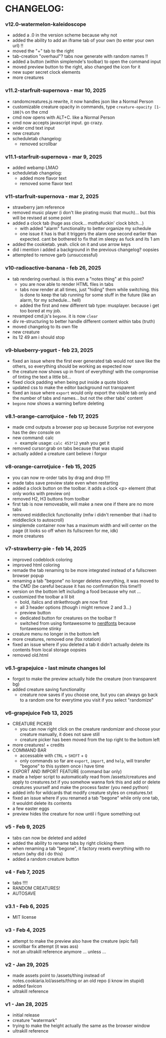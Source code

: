 # CHANGELOG:

### v12.0-watermelon-kaleidoscope
- added a .0 in the version scheme because why not
- added the ability to add an iframe tab of your own (to enter your own url) ‼️
- moved the "+" tab to the right
- tab-creation "overhaul"? tabs now generate with random names ‼️
- added a button (within simplemde's toolbar) to open the command input
- moved preview button to the right, also changed the icon for it
- new super secret clock elements
- more creatures

### v11.2-starfruit-supernova - mar 10, 2025
- randomcreatures.js rewrite, it now handles json like a Normal Person
- customizable creature opacity in commands, type `creature-opacity [1-100]%` on the cmd
- cmd now opens with ALT+C. like a Normal Person
- cmd now accepts javascript input. go crazy.
- wider cmd text input
- new creature
- scheduletab changelog:
  - removed scrollbar

### v11.1-starfruit-supernova - mar 9, 2025
- added webamp LMAO
- scheduletab changelog:
  - added more flavor text
  - removed some flavor text

### v11-starfruit-supernova - mar 2, 2025
- strawberry jam reference
- removed music player (i don't like pirating music that much)... but this will be revised at some point
- added a clock tab (huge ass clock... mothafuckin' clock bitch...)
  - with added "alarm" functionality to better organize my schedule
  - one issue it has is that it triggers the alarm one second earlier than expected. cant be bothered to fix that im sleepy as fuck and its 1 am 
- added the cookietab. yeah. click on it and use arrow keys
- did i mention i added a background in the previous changelog? oopsies
- attempted to remove garb (unsuccessful)

### v10-radioactive-banana - feb 26, 2025
- tab rendering overhaul. is this even a "notes thing" at this point?
  - you are now able to render HTML files in tabs
  - tabs now render at all times, just "hiding" them while switching. this is done to keep the tab running for some stuff in the future (like an alarm, for my schedule... hell)
  - added the first and new different tab type: musplayer. because i get too bored at my job.
- revamped cmd.js's `begone`. it is now `clear`
- div re-structuring to better handle different content within tabs (truth)
- moved changelog to its own file
- new creature
- its 12 49 am i should stop

### v9-blueberry-yogurt - feb 23, 2025
- fixed an issue where the first ever generated tab would not save like the others, so everything should be working as expected now
- the creature now shows up in front of everything! with the compromise of tinting the text a little bit...
- fixed clock padding when being put inside a quote block
- updated css to make the editor background not transparent
- fixed an issue where `export` would only export the visible tab only and the number of tabs and names... but not the other tabs' content
- `begone` now shows a warning before deleting

### v8.1-orange-carrotjuice - feb 17, 2025 
- made cmd outputs a browser pop up because Surprise not everyone has the dev console on
- new command: calc
  - example usage: `calc 453*12` yeah you get it
- removed cursor:grab on tabs because that was stupid
- actually added a creature cant believe i forgor

### v8-orange-carrotjuice - feb 15, 2025 
- you can now re-order tabs by drag and drop !!!!
- made tabs save preview state even when restarting
- added a clock button on the toolbar. it adds a clock \<p> element (that only works with preview on) 
- removed H2, H3 buttons from toolbar
- first tab is now removeable, will make a new one if there are no more tabs
- removed middleclick functionality (mfw i didn't remember that i had to middleclick to autoscroll)
- simplemde container now has a maximum width and will center on the page (it looks so off when its fullscreen for me, idk)
- more creatures

### v7-strawberry-pie - feb 14, 2025 
- improved codeblock coloring
- improved html coloring
- remade the tab renaming to be more integrated instead of a fullscreen browser popup
- renaming a tab "begone" no longer deletes everything, it was moved to the CMD (be careful because it has no confirmation this time!!)
- version on the bottom left including a food because why not ...
- customized the toolbar a lil bit
  - bold, italics and strikethrough are now first
  - all 3 header options (though i might remove 2 and 3...)
  - preview button
  - dedicated button for creatures on the toolbar !!
  - switched from using fontawesome to [nerdfonts](https://www.nerdfonts.com/) because fontawesome stinky
- creature menu no longer in the bottom left
- more creatures, removed one (fox rotation)
- fixed an issue where if you deleted a tab it didn't actually delete its contents from local storage oopsies
- removed old.html

### v6.1-grapejuice - last minute changes lol
- forgot to make the preview actually hide the creature (non transparent bg)
- added creature saving functionality
  - creature now saves if you choose one, but you can always go back to a random one for everytime you visit if you select "randomize"

### v6-grapejuice Feb 13, 2025
- CREATURE PICKER
  - you can now right click on the creature randomizer and choose your creature manually, it does not save still
  - creature picker has been moved from the top right to the bottom left
- more creatures! + credits
- COMMAND BAR
  - accessable with `CTRL` + `SHIFT` + `Q`
  - only commands so far are `export`, `import`, and `help`, will transfer "begone" to this system once i have time
- EXPORT AND IMPORT FEATURE (command bar only)
- made a helper script to automatically read from /assets/creatures and apply to creatures.txt if you somehow wanna fork this and add or delete creatures yourself and make the process faster (you need python)
- added info for wildcards that modify creature styles on creatures.txt
- fixed an issue where if you renamed a tab "begone" while only one tab, it wouldnt delete its contents
- a few easter eggs
- preview hides the creature for now until i figure something out

### v5 - Feb 9, 2025
- tabs can now be deleted and added
- added the ability to rename tabs by right clicking them
- when renaming a tab "begone", it factory resets everything with no return (why did i do 
this)
- added a random creature button

### v4 - Feb 7, 2025
- tabs ‼️‼️
- RANDOM CREATURES!
- AUTOSAVE

### v3.1 - Feb 6, 2025
- MIT license

### v3 - Feb 4, 2025
- attempt to make the preview also have the creature (epic fail)
- scrollbar fix attempt (it was ass)
- not an ultrakill reference anymore ... unless ... 

### v2 - Jan 29, 2025
- made assets point to /assets/thing instead of notes.cookiaria.lol/assets/thing or an old repo (i know im stupid)
- added favicon
- ultrakill reference

### v1 - Jan 28, 2025
- initial release
- creature "watermark"
- trying to make the height actually the same as the browser window
- ultrakill reference
